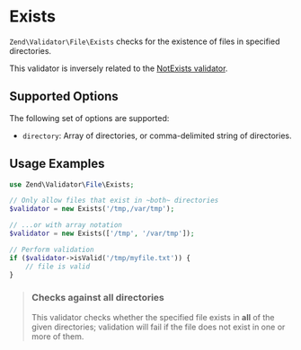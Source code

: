 # Exists

`Zend\Validator\File\Exists` checks for the existence of files in specified
directories.

This validator is inversely related to the [NotExists validator](not-exists.md).

## Supported Options

The following set of options are supported:

- `directory`: Array of directories, or comma-delimited string  of directories.

## Usage Examples

```php
use Zend\Validator\File\Exists;

// Only allow files that exist in ~both~ directories
$validator = new Exists('/tmp,/var/tmp');

// ...or with array notation
$validator = new Exists(['/tmp', '/var/tmp']);

// Perform validation
if ($validator->isValid('/tmp/myfile.txt')) {
    // file is valid
}
```

> ### Checks against all directories
>
> This validator checks whether the specified file exists in **all** of the
> given directories; validation will fail if the file does not exist in one
> or more of them.
